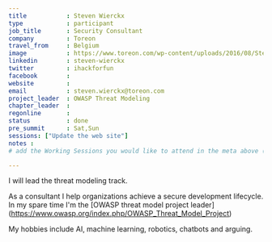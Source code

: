 ```yaml
---
title           : Steven Wierckx
type            : participant
job_title       : Security Consultant
company         : Toreon
travel_from     : Belgium
image           : https://www.toreon.com/wp-content/uploads/2016/08/Steven.jpg
linkedin        : steven-wierckx
twitter         : ihackforfun
facebook        :
website         :
email           : steven.wierckx@toreon.com
project_leader  : OWASP Threat Modeling
chapter_leader  :
regonline       :
status          : done
pre_summit      : Sat,Sun
sessions: ["Update the web site"]
notes :
# add the Working Sessions you would like to attend in the meta above (use the session's title) e.g. sessions (one per line): -Security Playbooks Diagrams -Hackathon Daily Sessions

---
```


<!-- put more details about participant here -->
I will lead the threat modeling track.

As a consultant I help organizations achieve a secure development lifecycle.
In my spare time I'm the [OWASP threat model project leader] (https://www.owasp.org/index.php/OWASP_Threat_Model_Project)

My hobbies include AI, machine learning, robotics, chatbots and arguing.
